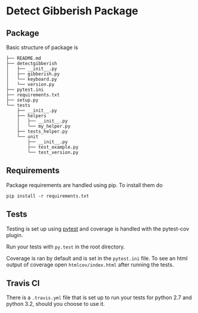 Detect Gibberish Package
==========================




## Package

Basic structure of package is

```
├── README.md
├── detectgibberish
│   ├── __init__.py
│   ├── gibberish.py
│   └── keyboard.py
│   └── version.py
├── pytest.ini
├── requirements.txt
├── setup.py
└── tests
    ├── __init__.py
    ├── helpers
    │   ├── __init__.py
    │   └── my_helper.py
    ├── tests_helper.py
    └── unit
        ├── __init__.py
        ├── test_example.py
        └── test_version.py
```

## Requirements

Package requirements are handled using pip. To install them do

```
pip install -r requirements.txt
```

## Tests

Testing is set up using [pytest](http://pytest.org) and coverage is handled
with the pytest-cov plugin.

Run your tests with ```py.test``` in the root directory.

Coverage is ran by default and is set in the ```pytest.ini``` file.
To see an html output of coverage open ```htmlcov/index.html``` after running the tests.

## Travis CI

There is a ```.travis.yml``` file that is set up to run your tests for python 2.7
and python 3.2, should you choose to use it.


